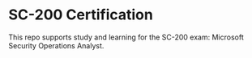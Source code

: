 # SC-200 Certification

This repo supports study and learning for the SC-200 exam: Microsoft Security Operations Analyst.
